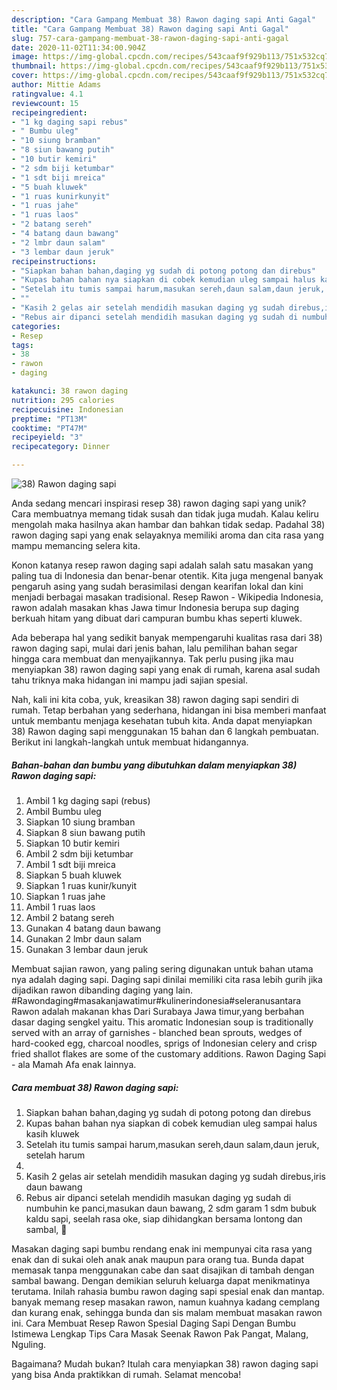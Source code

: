 ```yaml
---
description: "Cara Gampang Membuat 38) Rawon daging sapi Anti Gagal"
title: "Cara Gampang Membuat 38) Rawon daging sapi Anti Gagal"
slug: 757-cara-gampang-membuat-38-rawon-daging-sapi-anti-gagal
date: 2020-11-02T11:34:00.904Z
image: https://img-global.cpcdn.com/recipes/543caaf9f929b113/751x532cq70/38-rawon-daging-sapi-foto-resep-utama.jpg
thumbnail: https://img-global.cpcdn.com/recipes/543caaf9f929b113/751x532cq70/38-rawon-daging-sapi-foto-resep-utama.jpg
cover: https://img-global.cpcdn.com/recipes/543caaf9f929b113/751x532cq70/38-rawon-daging-sapi-foto-resep-utama.jpg
author: Mittie Adams
ratingvalue: 4.1
reviewcount: 15
recipeingredient:
- "1 kg daging sapi rebus"
- " Bumbu uleg"
- "10 siung bramban"
- "8 siun bawang putih"
- "10 butir kemiri"
- "2 sdm biji ketumbar"
- "1 sdt biji mreica"
- "5 buah kluwek"
- "1 ruas kunirkunyit"
- "1 ruas jahe"
- "1 ruas laos"
- "2 batang sereh"
- "4 batang daun bawang"
- "2 lmbr daun salam"
- "3 lembar daun jeruk"
recipeinstructions:
- "Siapkan bahan bahan,daging yg sudah di potong potong dan direbus"
- "Kupas bahan bahan nya siapkan di cobek kemudian uleg sampai halus kasih kluwek"
- "Setelah itu tumis sampai harum,masukan sereh,daun salam,daun jeruk, setelah harum"
- ""
- "Kasih 2 gelas air setelah mendidih masukan daging yg sudah direbus,iris daun bawang"
- "Rebus air dipanci setelah mendidih masukan daging yg sudah di numbuhin ke panci,masukan daun bawang, 2 sdm garam 1 sdm bubuk kaldu sapi, seelah rasa oke, siap dihidangkan bersama lontong dan sambal, 🤗"
categories:
- Resep
tags:
- 38
- rawon
- daging

katakunci: 38 rawon daging 
nutrition: 295 calories
recipecuisine: Indonesian
preptime: "PT13M"
cooktime: "PT47M"
recipeyield: "3"
recipecategory: Dinner

---
```



![38) Rawon daging sapi](https://img-global.cpcdn.com/recipes/543caaf9f929b113/751x532cq70/38-rawon-daging-sapi-foto-resep-utama.jpg)

Anda sedang mencari inspirasi resep 38) rawon daging sapi yang unik? Cara membuatnya memang tidak susah dan tidak juga mudah. Kalau keliru mengolah maka hasilnya akan hambar dan bahkan tidak sedap. Padahal 38) rawon daging sapi yang enak selayaknya memiliki aroma dan cita rasa yang mampu memancing selera kita.

Konon katanya resep rawon daging sapi adalah salah satu masakan yang paling tua di Indonesia dan benar-benar otentik. Kita juga mengenal banyak pengaruh asing yang sudah berasimilasi dengan kearifan lokal dan kini menjadi berbagai masakan tradisional. Resep Rawon - Wikipedia Indonesia, rawon adalah masakan khas Jawa timur Indonesia berupa sup daging berkuah hitam yang dibuat dari campuran bumbu khas seperti kluwek.

Ada beberapa hal yang sedikit banyak mempengaruhi kualitas rasa dari 38) rawon daging sapi, mulai dari jenis bahan, lalu pemilihan bahan segar hingga cara membuat dan menyajikannya. Tak perlu pusing jika mau menyiapkan 38) rawon daging sapi yang enak di rumah, karena asal sudah tahu triknya maka hidangan ini mampu jadi sajian spesial.


Nah, kali ini kita coba, yuk, kreasikan 38) rawon daging sapi sendiri di rumah. Tetap berbahan yang sederhana, hidangan ini bisa memberi manfaat untuk membantu menjaga kesehatan tubuh kita. Anda dapat menyiapkan 38) Rawon daging sapi menggunakan 15 bahan dan 6 langkah pembuatan. Berikut ini langkah-langkah untuk membuat hidangannya.

<!--inarticleads1-->

##### Bahan-bahan dan bumbu yang dibutuhkan dalam menyiapkan 38) Rawon daging sapi:

1. Ambil 1 kg daging sapi (rebus)
1. Ambil  Bumbu uleg
1. Siapkan 10 siung bramban
1. Siapkan 8 siun bawang putih
1. Siapkan 10 butir kemiri
1. Ambil 2 sdm biji ketumbar
1. Ambil 1 sdt biji mreica
1. Siapkan 5 buah kluwek
1. Siapkan 1 ruas kunir/kunyit
1. Siapkan 1 ruas jahe
1. Ambil 1 ruas laos
1. Ambil 2 batang sereh
1. Gunakan 4 batang daun bawang
1. Gunakan 2 lmbr daun salam
1. Gunakan 3 lembar daun jeruk


Membuat sajian rawon, yang paling sering digunakan untuk bahan utama nya adalah daging sapi. Daging sapi dinilai memiliki cita rasa lebih gurih jika dijadikan rawon dibanding daging yang lain. #Rawondaging#masakanjawatimur#kulinerindonesia#seleranusantara Rawon adalah makanan khas Dari Surabaya Jawa timur,yang berbahan dasar daging sengkel yaitu. This aromatic Indonesian soup is traditionally served with an array of garnishes - blanched bean sprouts, wedges of hard-cooked egg, charcoal noodles, sprigs of Indonesian celery and crisp fried shallot flakes are some of the customary additions. Rawon Daging Sapi - ala Mamah Afa enak lainnya. 

<!--inarticleads2-->

##### Cara membuat 38) Rawon daging sapi:

1. Siapkan bahan bahan,daging yg sudah di potong potong dan direbus
1. Kupas bahan bahan nya siapkan di cobek kemudian uleg sampai halus kasih kluwek
1. Setelah itu tumis sampai harum,masukan sereh,daun salam,daun jeruk, setelah harum
1. 
1. Kasih 2 gelas air setelah mendidih masukan daging yg sudah direbus,iris daun bawang
1. Rebus air dipanci setelah mendidih masukan daging yg sudah di numbuhin ke panci,masukan daun bawang, 2 sdm garam 1 sdm bubuk kaldu sapi, seelah rasa oke, siap dihidangkan bersama lontong dan sambal, 🤗


Masakan daging sapi bumbu rendang enak ini mempunyai cita rasa yang enak dan di sukai oleh anak anak maupun para orang tua. Bunda dapat memasak tanpa menggunakan cabe dan saat disajikan di tambah dengan sambal bawang. Dengan demikian seluruh keluarga dapat menikmatinya terutama. Inilah rahasia bumbu rawon daging sapi spesial enak dan mantap. banyak memang resep masakan rawon, namun kuahnya kadang cemplang dan kurang enak, sehingga bunda dan sis malam membuat masakan rawon ini. Cara Membuat Resep Rawon Spesial Daging Sapi Dengan Bumbu Istimewa Lengkap Tips Cara Masak Seenak Rawon Pak Pangat, Malang, Nguling. 

Bagaimana? Mudah bukan? Itulah cara menyiapkan 38) rawon daging sapi yang bisa Anda praktikkan di rumah. Selamat mencoba!
